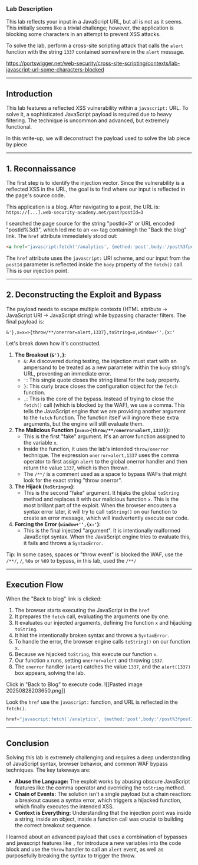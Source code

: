 ### Lab Description

This lab reflects your input in a JavaScript URL, but all is not as it seems. This initially seems like a trivial challenge; however, the application is blocking some characters in an attempt to prevent XSS attacks.

To solve the lab, perform a cross-site scripting attack that calls the `alert` function with the string `1337` contained somewhere in the `alert` message.

https://portswigger.net/web-security/cross-site-scripting/contexts/lab-javascript-url-some-characters-blocked

---
## Introduction

This lab features a reflected XSS vulnerability within a `javascript:` URL. To solve it, a sophisticated JavaScript payload is required due to heavy filtering. The technique is uncommon and advanced, but extremely functional.  

In this write-up, we will deconstruct the payload used to solve the lab piece by piece

---
## 1. Reconnaissance

The first step is to identify the injection vector. Since the vulnerability is a reflected XSS in the URL, the goal is to find where our input is reflected in the page's source code.

This application is a blog. After navigating to a post, the URL is:
`https://[...].web-security-academy.net/post?postId=3`

I searched the page source for the string "postId=3" or URL encoded "postId%3d3", which led me to an ``<a>`` tag containingh the "Back the blog" link. The `href` attribute immediately stood out:  

```html
<a href="javascript:fetch('/analytics', {method:'post',body:'/post%3fpostId%3d3'}).finally(_ => window.location = '/')">Back to blog</a>
```
The `href` attribute uses the `javascript:` URI scheme, and our input from the `postId` parameter is reflected inside the `body` property of the `fetch()` call. This is our injection point.

---

## 2. Deconstructing the Exploit and Bypass

The payload needs to escape multiple contexts (HTML attribute -> JavaScript URI -> JavaScript string) while bypassing character filters. The final payload is:

`&'},x=x=>{throw/**/onerror=alert,1337},toString=x,window+'',{x:'`

Let's break down how it's constructed.

1. **The Breakout (`&'},`):**
	- `&`: As discovered during testing, the injection must start with an ampersand to be treated as a new parameter within the `body` string's URL, preventing an immediate error.
	- `'`: This single quote closes the string literal for the `body` property.
	- `}`: This curly brace closes the configuration object for the ``fetch`` function.
	- `,`: This is the core of the bypass. Instead of trying to close the `fetch()` call (which is blocked by the WAF), we use a comma. This tells the JavaScript engine that we are providing another argument to the `fetch` function. The function itself will ingnore these extra arguments, but the engine will still evaluate them.
2. **The Malicious Function (`x=x=>{throw/**/onerror=alert,1337}`):**
	- This is the first "fake" argument. It's an arrow function assigned to the variable `x`.
	- Inside the function, it uses the lab's intended `throw/onerror` technique. The expression ``onerror=alert,1337`` uses the comma operator to first assign `alert` to the global onerror handler and then return the value `1337`, which is then thrown.
	- The `/**/` is a comment used as a space to bypass WAFs that might look for the exact string "throw onerror".
3. **The Hijack (`toString=x`):**
	- This is the second "fake" argument. It hijaks the global `toString` method and replaces it with our malicious function `x`. This is the most brillant part of the exploit. When the browser encouters a syntax error later, it will try to call `toString()` on our function to create an error message, which will inadvertently execute our code.
4. **Forcing the Error (`window+'',{x:'`):**
	- This is the final injected "argument". It is intentionally malformed JavaScript syntax. When the JavaScript engine tries to evaluate this, it fails and throws a `SyntaxError`.

Tip: In some cases, spaces or "throw event" is blocked the WAF, use the `/**/`, `/`, `%0a` or `%09` to bypass, in this lab, used the `/**/`

---
## Execution Flow

When the "Back to blog" link is clicked:
1. The browser starts executing the JavaScript in the `href`
2. It prepares the `fetch` call, evaluating the arguments one by one.
3. It evaluates our injected arguments, defining the function `x` and hijacking `toString`.
4. It hist the intentionally broken syntax and throws a `SyntaxError`.
5. To handle the error, the browser engine calls `toString()` on our function `x`.
6. Because we hijacked `toString`, this execute our function `x`.
7. Our function `x` runs, setting `onerror=alert` and throwing `1337`.
8. The ``onerror`` handler (`alert`) catches the value `1337`, and the `alert(1337)` box appears, solving the lab.

Click in "Back to Blog" to execute code.
![[Pasted image 20250828203650.png]]

Look the `href` use the `javascript:` function, and URL is reflected in the `fetch()`.

```javascript
href="javascript:fetch('/analytics', {method:'post',body:'/post%3fpostId%3d3'}).finally(_ => window.location = '/')"
```

---

## Conclusion

Solving this lab is extremely challenging and requires a deep understanding of JavaScript syntax, browser behavior, and common WAF bypass techniques. The key takeways are:
- **Abuse the Language:** The exploit works by abusing obscure JavaScript features like the comma operator and overriding the `toString` method.
- **Chain of Events:** The solution isn't a single payload but a chain reaction: a breakout causes a syntax error, which triggers a hijacked function, which finally executes the intended XSS.
- **Context is Everything:** Understanding that the injection point was inside a string, inside an object, inside a function call was crucial to building the correct breakout sequence.

I learned about an advanced payload that uses a combination of bypasses and javascript features like `,` for introduce a new variables into the code block and use the `throw` handler to call an `alert` event, as well as purposefully breaking the syntax to trigger the throw.


